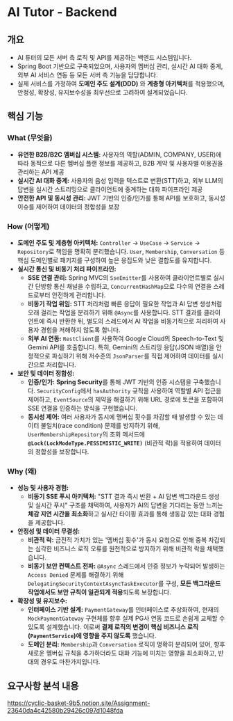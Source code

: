 # AI Tutor - Backend

## **개요**

-   AI 튜터의 모든 서버 측 로직 및 API를 제공하는 백엔드 시스템입니다.
-   Spring Boot 기반으로 구축되었으며, 사용자의 멤버십 관리, 실시간 AI 대화 중계, 외부 AI 서비스 연동 등 모든 서버 측 기능을 담당합니다.
-   실제 서비스를 가정하여 **도메인 주도 설계(DDD)** 와 **계층형 아키텍처**를 적용했으며, 안정성, 확장성, 유지보수성을 최우선으로 고려하여 설계되었습니다.

## **핵심 기능**

### **What (무엇을)**

-   **유연한 B2B/B2C 멤버십 시스템:** 사용자의 역할(ADMIN, COMPANY, USER)에 따라 동적으로 다른 멤버십 플랜 정보를 제공하고, B2B 계약 및 사용자별 이용권을 관리하는 API 제공
-   **실시간 AI 대화 중계:** 사용자의 음성 입력을 텍스트로 변환(STT)하고, 외부 LLM의 답변을 실시간 스트리밍으로 클라이언트에 중계하는 대화 파이프라인 제공
-   **안전한 API 및 동시성 관리:** JWT 기반의 인증/인가를 통해 API를 보호하고, 동시성 이슈를 제어하여 데이터의 정합성을 보장

### **How (어떻게)**

-   **도메인 주도 및 계층형 아키텍처:** `Controller` → `UseCase` → `Service` → `Repository`로 책임을 명확히 분리했습니다. `User`, `Membership`, `Conversation` 등 핵심 도메인별로 패키지를 구성하여 높은 응집도와 낮은 결합도를 유지합니다.
-   **실시간 통신 및 비동기 처리 파이프라인:**
    -   **SSE 연결 관리:** Spring MVC의 `SseEmitter`를 사용하여 클라이언트별로 실시간 단방향 통신 채널을 수립하고, `ConcurrentHashMap`으로 다수의 연결을 스레드로부터 안전하게 관리합니다.
    -   **비동기 작업 위임:** STT 처리처럼 빠른 응답이 필요한 작업과 AI 답변 생성처럼 오래 걸리는 작업을 분리하기 위해 `@Async`를 사용합니다. STT 결과를 클라이언트에 즉시 반환한 뒤, 별도의 스레드에서 AI 작업을 비동기적으로 처리하여 사용자 경험을 저해하지 않도록 합니다.
    -   **외부 AI 연동:** `RestClient`를 사용하여 Google Cloud의 Speech-to-Text 및 Gemini API를 호출합니다. 특히, Gemini의 스트리밍 응답(JSON 배열)을 안정적으로 파싱하기 위해 저수준의 `JsonParser`를 직접 제어하여 데이터를 실시간으로 처리합니다.
-   **보안 및 데이터 정합성:**
    -   **인증/인가:** **Spring Security**를 통해 JWT 기반의 인증 시스템을 구축했습니다. `SecurityConfig`에서 `hasAuthority` 규칙을 사용하여 역할별 API 접근을 제어하고, `EventSource`의 제약을 해결하기 위해 URL 경로에 토큰을 포함하여 SSE 연결을 인증하는 방식을 구현했습니다.
    -   **동시성 제어:** 여러 사용자가 동시에 멤버십 횟수를 차감할 때 발생할 수 있는 데이터 불일치(race condition) 문제를 방지하기 위해, `UserMembershipRepository`의 조회 메서드에 **`@Lock(LockModeType.PESSIMISTIC_WRITE)`** (비관적 락)을 적용하여 데이터의 정합성을 보장합니다.

### **Why (왜)**

-   **성능 및 사용자 경험:**
    -   **비동기 SSE 푸시 아키텍처:** "STT 결과 즉시 반환 + AI 답변 백그라운드 생성 및 실시간 푸시" 구조를 채택하여, 사용자가 AI의 답변을 기다리는 동안 느끼는 **체감 지연 시간을 최소화**하고 실시간 타이핑 효과를 통해 생동감 있는 대화 경험을 제공합니다.
-   **안정성 및 데이터 무결성:**
    -   **비관적 락:** 금전적 가치가 있는 '멤버십 횟수'가 동시 요청으로 인해 중복 차감되는 심각한 비즈니스 로직 오류를 원천적으로 방지하기 위해 비관적 락을 채택했습니다.
    -   **비동기 보안 컨텍스트 전파:** `@Async` 스레드에서 인증 정보가 누락되어 발생하는 `Access Denied` 문제를 해결하기 위해 `DelegatingSecurityContextAsyncTaskExecutor`를 구성, **모든 백그라운드 작업에서도 보안 규칙이 일관되게 적용**되도록 보장합니다.
-   **확장성 및 유지보수:**
    -   **인터페이스 기반 설계:** `PaymentGateway`를 인터페이스로 추상화하여, 현재의 `MockPaymentGateway` 구현체를 향후 실제 PG사 연동 코드로 손쉽게 교체할 수 있도록 설계했습니다. 이로써 **결제 로직의 변경이 핵심 비즈니스 로직(`PaymentService`)에 영향을 주지 않도록** 했습니다.
    -   **도메인 분리:** `Membership`과 `Conversation` 로직이 명확히 분리되어 있어, 향후 새로운 멤버십 규칙을 추가하더라도 대화 기능에 미치는 영향을 최소화하고, 반대의 경우도 마찬가지입니다.

## **요구사항 분석 내용**
https://cyclic-basket-9b5.notion.site/Assignment-23640da4c42580b29426c097d1048fda
